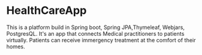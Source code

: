 # HealthCareApp
This is a platform build in Spring boot, Spring JPA,Thymeleaf, Webjars, PostgresQL. It's an app that connects Medical practitioners to patients virtually. Patients can receive immergency treatment at the comfort of their homes.

